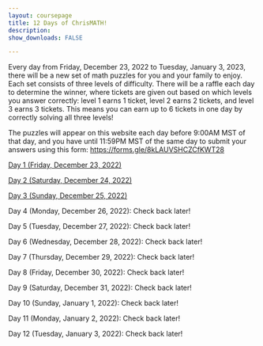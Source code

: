 ```yaml
---
layout: coursepage
title: 12 Days of ChrisMATH! 
description: 
show_downloads: FALSE

---
```


Every day from Friday, December 23, 2022 to Tuesday, January 3, 2023, there will be a new set of math puzzles for you and your family to enjoy. Each set consists of three levels of difficulty. There will be a raffle each day to determine the winner, where tickets are given out based on which levels you answer correctly: level 1 earns 1 ticket, level 2 earns 2 tickets, and level 3 earns 3 tickets. This means you can earn up to 6 tickets in one day by correctly solving all three levels!

The puzzles will appear on this website each day before 9:00AM MST of that day, and you have until 11:59PM MST of the same day to submit your answers using this form: <a href="https://forms.gle/8kLAUVSHCZCfKWT28">https://forms.gle/8kLAUVSHCZCfKWT28</a>


<a href="https://RenertMath.github.io/12Days22/Day01_Star_Battle.pdf">Day 1 (Friday, December 23, 2022)</a>

<a href="https://RenertMath.github.io/12Days22/Day02_Gifts.pdf">Day 2 (Saturday, December 24, 2022)</a>

<a href="https://RenertMath.github.io/12Days22/Day03_Crossnumber.pdf">Day 3 (Sunday, December 25, 2022)</a>

Day 4 (Monday, December 26, 2022): Check back later!

Day 5 (Tuesday, December 27, 2022): Check back later!

Day 6 (Wednesday, December 28, 2022): Check back later!

Day 7 (Thursday, December 29, 2022): Check back later!

Day 8 (Friday, December 30, 2022): Check back later!

Day 9 (Saturday, December 31, 2022): Check back later!

Day 10 (Sunday, January 1, 2022): Check back later!

Day 11 (Monday, January 2, 2022): Check back later!

Day 12 (Tuesday, January 3, 2022): Check back later!

